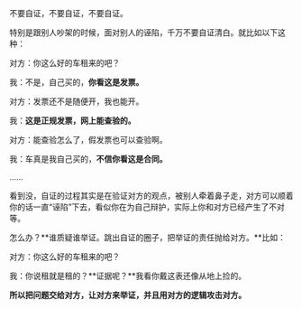 



不要自证，不要自证，不要自证。

特别是跟别人吵架的时候，面对别人的诬陷，千万不要自证清白。就比如以下这种：

对方：你这么好的车租来的吧？

我：不是，自己买的，**你看这是发票。**

对方：发票还不是随便开，我也能开。

我：**这是正规发票，网上能查验的。**

对方：能查验怎么了，假发票也可以查验啊。

我：车真是我自己买的，**不信你看这是合同。**

……

看到没，自证的过程其实是在验证对方的观点，被别人牵着鼻子走，对方可以顺着你的话一直“诬陷”下去，看似你在为自己辩护，实际上你和对方已经产生了不对等。

怎么办？**谁质疑谁举证。跳出自证的圈子，把举证的责任抛给对方。**比如：

对方：你这么好的车租来的吧？

我：你说租就是租的？**证据呢？**我看你戴这表还像从地上捡的。

**所以把问题交给对方，让对方来举证，并且用对方的逻辑攻击对方。**





